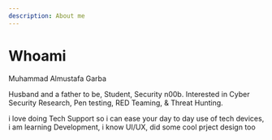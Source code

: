 ```yaml
---
description: About me
---
```


# Whoami

Muhammad Almustafa Garba&#x20;

Husband and a father to be, Student, Security n00b. Interested in Cyber Security Research, Pen testing, RED Teaming, & Threat Hunting.

i love doing Tech Support so i can ease your day to day use of tech devices, i am learning Development, i know UI/UX, did some cool prject design too

